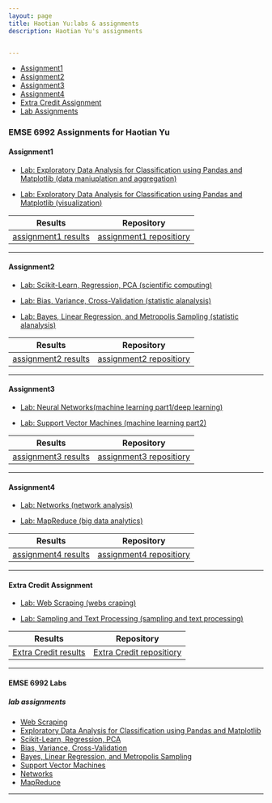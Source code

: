 ```yaml
---
layout: page
title: Haotian Yu:labs & assignments
description: Haotian Yu's assignments


---
```



<div class="navbar">
    <div class="navbar-inner">
        <ul class="nav">
            <li><a href="#Assignment1">Assignment1</a></li>
            <li><a href="#Assignment2">Assignment2</a></li>
            <li><a href="#Assignment3">Assignment3</a></li>
            <li><a href="#Assignment4">Assignment4</a></li>
            <li><a href="#ExtraCredit">Extra Credit Assignment</a></li>
            <li><a href="#labassignments">Lab Assignments</a></li>
        </ul>
    </div>
</div>


### EMSE 6992 Assignments for Haotian Yu
####  <a name="Assignment1"></a>Assignment1

* [Lab: Exploratory Data Analysis for Classification using Pandas and Matplotlib (data maniuplation and aggregation)](https://github.com/bsharvey/EMSEDataAnalytics/blob/master/EMSE6992_Labs/lab3/lab3full.ipynb)


* [Lab: Exploratory Data Analysis for Classification using Pandas and Matplotlib (visualization)](https://github.com/bsharvey/EMSEDataAnalytics/blob/master/EMSE6992_Labs/lab3/lab3full.ipynb)

Results | Repository
---|---
[assignment1 results](https://github.com/HaotianYu123/HaotianYu123.github.io/blob/master/Assignments/HaotianYu_Assignment1.ipynb)| [assignment1 repositiory]()

---


####  <a name="Assignment2"></a>Assignment2

* [Lab: Scikit-Learn, Regression, PCA (scientific computing)](https://github.com/bsharvey/EMSEDataAnalytics/blob/master/EMSE6992_Labs/lab4/Lab4full.ipynb)

* [Lab: Bias, Variance, Cross-Validation (statistic alanalysis)](https://github.com/bsharvey/EMSEDataAnalytics/blob/master/EMSE6992_Labs/lab5/Lab5.ipynb)
* [Lab: Bayes, Linear Regression, and Metropolis Sampling (statistic alanalysis)](https://github.com/bsharvey/EMSEDataAnalytics/tree/master/EMSE6992_Labs/lab6)


| Results                | Repository                 |
| ---------------------- |:--------------------------:|
| [assignment2 results](https://github.com/HaotianYu123/HaotianYu123.github.io/blob/master/Assignments/HaotianYu_Assignment2.ipynb)| [assignment2 repositiory]()|

---


####  <a name="Assignment3"></a>Assignment3

* [Lab: Neural Networks(machine learning part1/deep learning)](https://github.com/bsharvey/EMSEDataAnalytics/blob/master/EMSE6992_Labs/lab10/Lab_10.ipynb)


* [Lab: Support Vector Machines (machine learning part2)](https://github.com/bsharvey/EMSEDataAnalytics/blob/master/EMSE6992_Labs/lab10/Lab_10.ipynb)


| Results                | Repository                 |
| ---------------------- |:--------------------------:|
| [assignment3 results](https://github.com/HaotianYu123/HaotianYu123.github.io/blob/master/Assignments/HaotianYu_Assignment3.ipynb)| [assignment3 repositiory]()|

---



####  <a name="Assignment4"></a>Assignment4

* [Lab: Networks (network analysis)](https://github.com/bsharvey/EMSEDataAnalytics/blob/master/EMSE6992_Labs/lab9/lab_9_with_answers.ipynb)



* [Lab: MapReduce (big data analytics)](https://github.com/bsharvey/EMSEDataAnalytics/blob/master/EMSE6992_Labs/lab8/lab8_mapreduce.ipynb)


| Results                | Repository                 |
| ---------------------- |:--------------------------:|
| [assignment4 results](https://haotianyu123.github.io/)| [assignment4 repositiory]()|

---


####  <a name="ExtraCredit"></a>Extra Credit Assignment

* [Lab: Web Scraping (webs craping)](https://github.com/bsharvey/EMSEDataAnalytics/blob/master/EMSE6992_Labs/lab2/Lab_2_A_Johanna.ipynb)


* [Lab: Sampling and Text Processing (sampling and text processing) ](https://github.com/bsharvey/EMSEDataAnalytics/blob/master/EMSE6992_Labs/lab7/GibbsSampler.ipynb)


| Results                | Repository                 |
| ---------------------- |:--------------------------:|
| [Extra Credit results]()| [Extra Credit repositiory]()|

---


#### EMSE 6992 Labs
##### <a name="labassignments"></a>lab assignments

* [Web Scraping](https://github.com/bsharvey/EMSEDataAnalytics/blob/master/EMSE6992_Labs/lab2/Lab_2_A_Johanna.ipynb)
* [Exploratory Data Analysis for Classification using Pandas and Matplotlib](https://github.com/bsharvey/EMSEDataAnalytics/blob/master/EMSE6992_Labs/lab3/lab3full.ipynb)
* [Scikit-Learn, Regression, PCA](https://github.com/bsharvey/EMSEDataAnalytics/blob/master/EMSE6992_Labs/lab4/Lab4full.ipynb)
* [Bias, Variance, Cross-Validation](https://github.com/bsharvey/EMSEDataAnalytics/blob/master/EMSE6992_Labs/lab5/Lab5.ipynb)
* [Bayes, Linear Regression, and Metropolis Sampling](https://github.com/bsharvey/EMSEDataAnalytics/tree/master/EMSE6992_Labs/lab6)
* [Support Vector Machines](https://github.com/bsharvey/EMSEDataAnalytics/blob/master/EMSE6992_Labs/lab10/Lab_10.ipynb)
* [Networks](https://github.com/bsharvey/EMSEDataAnalytics/blob/master/EMSE6992_Labs/lab9/lab_9_with_answers.ipynb)
* [MapReduce](https://github.com/bsharvey/EMSEDataAnalytics/blob/master/EMSE6992_Labs/lab8/lab8_mapreduce.ipynb)



---
